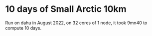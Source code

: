 # 10 days of Small Arctic 10km

Run on dahu in August 2022, on 32 cores of 1 node, it took 9mn40 to compute 10 days.
